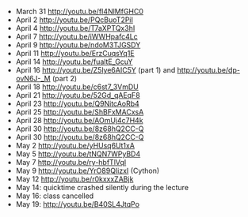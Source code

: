 - March 31 <http://youtu.be/fI4NlMfGHC0>
- April 2 <http://youtu.be/PQcBuoT2PiI>
- April 4 <http://youtu.be/T7aXPTQx3hI>
- April 7 <http://youtu.be/iWWHpafc4Lc>
- April 9 <http://youtu.be/ndoM3TJGSDY>
- April 11 <http://youtu.be/ErzCuqsYq1E>
- April 14 <http://youtu.be/fualtE_GcuY>
- April 16 <http://youtu.be/Z5lye6AIC5Y> (part 1) and <http://youtu.be/dp-ovN6J-_M> (part 2)
- April 18 <http://youtu.be/c6st7_3VmDU>
- April 21 <http://youtu.be/52Gd_qAEqF8>
- April 23 <http://youtu.be/Q9NitcAoRb4>
- April 25 <http://youtu.be/ShBFxMACxsA>
- April 28 <http://youtu.be/AOmUj4c7H4k>
- April 30 <http://youtu.be/8z68hQ2CC-Q>
- April 30 <http://youtu.be/8z68hQ2CC-Q>
- May 2 <http://youtu.be/yHUsq6Ut1xA>
- May 5 <http://youtu.be/tNQN7WPyBD4>
- May 7 <http://youtu.be/ry-hbfTlVqI>
- May 9 <http://youtu.be/YrO89QIizxI> (Cython)
- May 12 <http://youtu.be/r0kxxxZABjk>
- May 14: quicktime crashed silently during the lecture
- May 16: class cancelled
- May 19: <http://youtu.be/B40SL4JtqPo>
